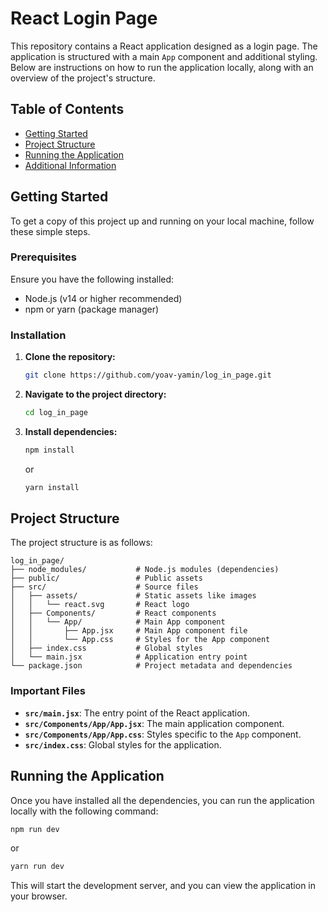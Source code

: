 
# React Login Page

This repository contains a React application designed as a login page. The application is structured with a main `App` component and additional styling. Below are instructions on how to run the application locally, along with an overview of the project's structure.

## Table of Contents

- [Getting Started](#getting-started)
- [Project Structure](#project-structure)
- [Running the Application](#running-the-application)
- [Additional Information](#additional-information)

## Getting Started

To get a copy of this project up and running on your local machine, follow these simple steps.

### Prerequisites

Ensure you have the following installed:

- Node.js (v14 or higher recommended)
- npm or yarn (package manager)

### Installation

1. **Clone the repository:**

   ```bash
   git clone https://github.com/yoav-yamin/log_in_page.git
   ```

2. **Navigate to the project directory:**

   ```bash
   cd log_in_page
   ```

3. **Install dependencies:**

   ```bash
   npm install
   ```

   or

   ```bash
   yarn install
   ```

## Project Structure

The project structure is as follows:

```
log_in_page/
├── node_modules/           # Node.js modules (dependencies)
├── public/                 # Public assets
├── src/                    # Source files
│   ├── assets/             # Static assets like images
│   │   └── react.svg       # React logo
│   ├── Components/         # React components
│   │   └── App/            # Main App component
│   │       ├── App.jsx     # Main App component file
│   │       └── App.css     # Styles for the App component
│   ├── index.css           # Global styles
│   └── main.jsx            # Application entry point
└── package.json            # Project metadata and dependencies
```

### Important Files

- **`src/main.jsx`**: The entry point of the React application.
- **`src/Components/App/App.jsx`**: The main application component.
- **`src/Components/App/App.css`**: Styles specific to the `App` component.
- **`src/index.css`**: Global styles for the application.

## Running the Application

Once you have installed all the dependencies, you can run the application locally with the following command:

```bash
npm run dev
```

or

```bash
yarn run dev
```

This will start the development server, and you can view the application in your browser.
